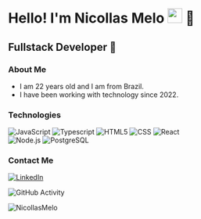 <h1>Hello! I'm Nicollas Melo <img src="https://raw.githubusercontent.com/iampavangandhi/iampavangandhi/master/gifs/Hi.gif" width="30px"> 🚀</h1>
<h2>Fullstack Developer 🎨</h2>

### About Me
- I am 22 years old and I am from Brazil.
- I have been working with technology since 2022.

### Technologies
  ![JavaScript](https://img.shields.io/badge/-JavaScript-333333?style=flat&logo=javascript)
  ![Typescript](https://img.shields.io/badge/-Typescript-333333?style=flat&logo=typescript)
  ![HTML5](https://img.shields.io/badge/-HTML5-333333?style=flat&logo=HTML5)
  ![CSS](https://img.shields.io/badge/-CSS-333333?style=flat&logo=CSS3&logoColor=1572B6)
  ![React](https://img.shields.io/badge/-React-333333?style=flat&logo=react)
  <br/>
  ![Node.js](https://img.shields.io/badge/-Node.js-333333?style=flat&logo=node.js)
  ![PostgreSQL](https://img.shields.io/badge/-PostgreSQL-333333?style=flat&logo=postgresql)

### Contact Me
<a href="https://github.com/NicollasMelo"><img alt="LinkedIn" src="https://img.shields.io/badge/LinkedIn-Nicollas%20Melo-blue?style=flat-square&logo=linkedin"></a> 

![GitHub Activity](https://github-readme-stats-sigma-five.vercel.app/api?username=NicollasMelo&show_icons=true)


<p align="left"> <img src="https://komarev.com/ghpvc/?username=NicollasMelo&label=Profile%20views&color=0e75b6&style=flat" alt="NicollasMelo" /> </p>
